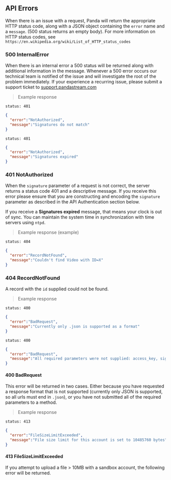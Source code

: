 ## API Errors

When there is an issue with a request, Panda will return the appropriate HTTP status code, along with a JSON object containing the `error` name and a `message`. (500 status returns an empty body). For more information on HTTP status codes, see `https://en.wikipedia.org/wiki/List_of_HTTP_status_codes`

<div style="clear: both;"></div>

### 500 InternalError

When there is an internal error a 500 status will be returned along with additional information in the message. Whenever a 500 error occurs our technical team is notified of the issue and will investigate the root of the problem immediately. If your experience a recurring issue, please submit a support ticket to [support.pandastream.com](https://support.pandastream.com)

<div style="clear: both;"></div>

> Example response

```
status: 401
```
```json
{
  "error":"NotAuthorized",
  "message":"Signatures do not match"
}
```

```
status: 401
```
```json
{
  "error":"NotAuthorized",
  "message":"Signatures expired"
}
```

### 401 NotAuthorized

When the `signature` parameter of a request is not correct, the server returns a status code 401 and a descriptive message. If you receive this error please ensure that you are constructing and encoding the `signature` parameter as described in the API Authentication section below.

If you receive a **Signatures expired** message, that means your clock is out of sync. You can maintain the system time in synchronization with time servers using `ntpd`.

<div style="clear: both;"></div>

> Example response (example)

```
status: 404
```
```json
{
  "error":"RecordNotFound",
  "message":"Couldn't find Video with ID=X"
}
```

### 404 RecordNotFound

A record with the `id` supplied could not be found.

<div style="clear: both;"></div>

> Example response

```
status: 400
```
```json
{
  "error":"BadRequest",
  "message":"Currently only .json is supported as a format"
}
```

```
status: 400
```
```json
{
  "error":"BadRequest",
  "message":"All required parameters were not supplied: access_key, signature, timestamp"
}
```

#### 400 BadRequest

This error will be returned in two cases. Either because you have requested a response format that is not supported (currently only JSON is supported, so all urls must end in `.json`), or you have not submitted all of the required parameters to a method.

<div style="clear: both;"></div>

> Example response

```
status: 413
```
```json
{
  "error":"FileSizeLimitExceeded",
  "message":"File size limit for this account is set to 10485760 bytes"
}
```

#### 413 FileSizeLimitExceeded

If you attempt to upload a file > 10MB with a sandbox account, the following error will be returned.

<div style="clear: both;"></div>
